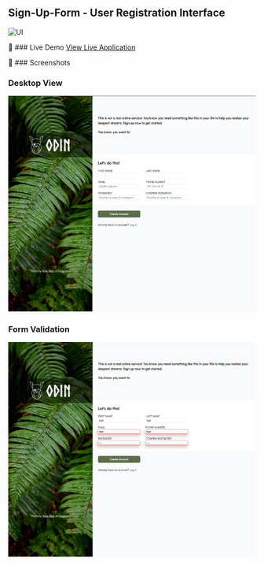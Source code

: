 ## Sign-Up-Form - User Registration Interface

<img width="700" height="700" alt="UI" src="https://github.com/user-attachments/assets/3d6715a5-2c4d-4cae-8b99-8110c94a383b" />

:rocket: ### Live Demo
[View Live Application](https://jkgyso.github.io/sign-up-form/)

:camera_flash: ### Screenshots

### Desktop View

![Desktop Screenshot](./assets/ui.PNG)

### Form Validation

![Form Validation](./assets/form-validation.PNG)
